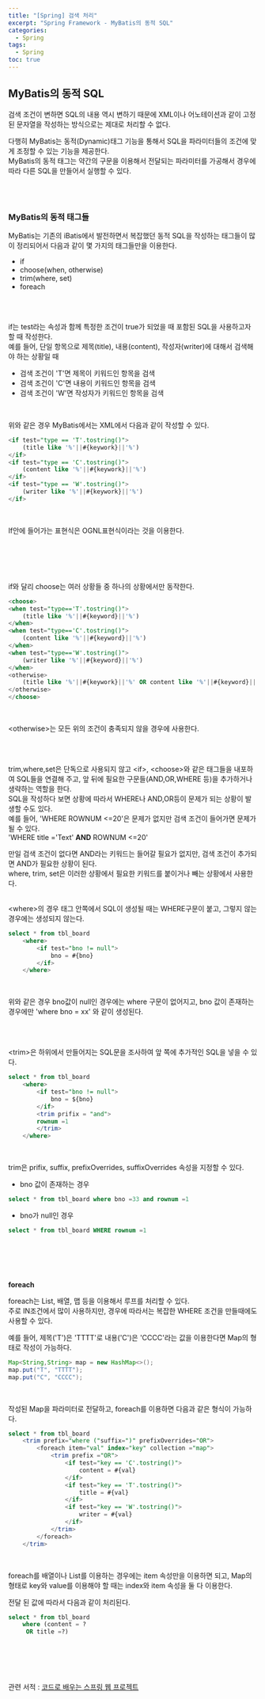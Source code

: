 ```yaml
---
title: "[Spring] 검색 처리"
excerpt: "Spring Framework - MyBatis의 동적 SQL"
categories: 
  - Spring
tags: 
  - Spring
toc: true
---
```



## MyBatis의 동적 SQL

검색 조건이 변하면 SQL의 내용 역시 변하기 때문에 XML이나 어노테이션과 같이 고정된 문자열을 작성하는 방식으로는 제대로 처리할 수 없다.<br>

다행히 MyBatis는 동적(Dynamic)태그 기능을 통해서 SQL을 파라미터들의 조건에 맞게 조정할 수 있는 기능을 제공한다.<br>
MyBatis의 동적 태그는 약간의 구문을 이용해서 전달되는 파라미터를 가공해서 경우에 따라 다른 SQL을 만들어서 실행할 수 있다.<br>

<br><br>

### MyBatis의 동적 태그들

MyBatis는 기존의 iBatis에서 발전하면서 복잡했던 동적 SQL을 작성하는 태그들이 많이 정리되어서 다음과 같이 몇 가지의 태그들만을 이용한다.<br>

- if
- choose(when, otherwise)
- trim(where, set)
- foreach

<br><br>


**<if>**

if는 test라는 속성과 함께 특정한 조건이 true가 되었을 때 포함된 SQL을 사용하고자 할 때 작성한다.<br>
예를 들어, 단일 항목으로 제목(title), 내용(content), 작성자(writer)에 대해서 검색해야 하는 상황일 때<br>

- 검색 조건이 'T'면 제목이 키워드인 항목을 검색
- 검색 조건이 'C'면 내용이 키워드인 항목을 검색
- 검색 조건이 'W'면 작성자가 키워드인 항목을 검색

<br>

위와 같은 경우 MyBatis에서는 XML에서 다음과 같이 작성할 수 있다.<br>

```sql
<if test="type == 'T'.tostring()">
    (title like '%'||#{keywork}||'%')
</if>
<if test="type == 'C'.tostring()">
    (content like '%'||#{keywork}||'%')
</if>
<if test="type == 'W'.tostring()">
    (writer like '%'||#{keywork}||'%')
</if>
```

<br>

If안에 들어가는 표현식은 OGNL표현식이라는 것을 이용한다.<br>

<br>

<br><br>

**<choose>**

if와 달리 choose는 여러 상황들 중 하나의 상황에서만 동작한다.<br>

```sql
<choose>
<when test="type=='T'.tostring()">
    (title like '%'||#{keyword}||'%')
</when>
<when test="type=='C'.tostring()">
    (content like '%'||#{keyword}||'%')
</when>
<when test="type=='W'.tostring()">
    (writer like '%'||#{keyword}||'%')
</when>
<otherwise>
    (title like '%'||#{keywork}||'%' OR content like '%'||#{keyword}||'%')
</otherwise>
</choose>
```

<br>

<otherwise\>는 모든 위의 조건이 충족되지 않을 경우에 사용한다.<br>

<br><br>

**<trim>****<where>****<set>**

trim,where,set은 단독으로 사용되지 않고 <if\>, <choose\>와 같은 태그들을 내포하여 SQL들을 연결해 주고, 앞 뒤에 필요한 구문들(AND,OR,WHERE 등)을 추가하거나 생략하는 역할을 한다.<br>
SQL을 작성하다 보면 상황에 따라서 WHERE나 AND,OR등이 문제가 되는 상황이 발생할 수도 있다.<br>
예를 들어, 'WHERE ROWNUM <=20'은 문제가 없지만 검색 조건이 들어가면 문제가 될 수 있다.<br>
'WHERE title ='Text' **AND** ROWNUM <=20'<br>

만일 검색 조건이 없다면 AND라는 키워드는 들어갈 필요가 없지만, 검색 조건이 추가되면 AND가 필요한 상황이 된다.<br>
where, trim, set은 이러한 상황에서 필요한 키워드를 붙이거나 빼는 상황에서 사용한다.<br>
<br>

<where\>의 경우 태그 안쪽에서 SQL이 생성될 때는 WHERE구문이 붙고, 그렇지 않는 경우에는 생성되지 않는다.<br>

```sql
select * from tbl_board
    <where>
        <if test="bno != null">
            bno = #{bno}
        </if>
    </where>
```
<br>

위와 같은 경우 bno값이 null인 경우에는 where 구문이 없어지고, bno 값이 존재하는 경우에만 'where bno = xx' 와 같이 생성된다.<br>

<br><br>

<trim\>은 하위에서 만들어지는 SQL문을 조사하여 앞 쪽에 추가적인 SQL을 넣을 수 있다.<br>

```sql
select * from tbl_board
    <where>
        <if test="bno != null">
            bno = ${bno}
        </if>
        <trim prifix = "and">
        rownum =1
        </trim>
    </where>   
```
<br>

trim은 prifix, suffix, prefixOverrides, suffixOverrides 속성을 지정할 수 있다.<br>

- bno 값이 존재하는 경우

```sql
select * from tbl_board where bno =33 and rownum =1
```

- bno가 null인 경우

```sql
select * from tbl_board WHERE rownum =1
```

<br>


<br><br>


**foreach**

foreach는 List, 배열, 맵 등을 이용해서 루프를 처리할 수 있다.<br>
주로 IN조건에서 많이 사용하지만, 경우에 따라서는 복잡한 WHERE 조건을 만들때에도 사용할 수 있다.<br>

예를 들어, 제목('T')은 'TTTT'로 내용('C')은 'CCCC'라는 값을 이용한다면 Map의 형태로 작성이 가능하다.<br>

```java
Map<String,String> map = new HashMap<>();
map.put("T", "TTTT");
map.put("C", "CCCC");
```
<br>

작성된 Map을 파라미터로 전달하고, foreach를 이용하면 다음과 같은 형식이 가능하다.<br>

```sql
select * from tbl_board 
    <trim prefix="where ("suffix=")" prefixOverrides="OR">
        <foreach item="val" index="key" collection ="map">
            <trim prefix ="OR">
                <if test="key == 'C'.tostring()">
                    content = #{val}
                </if>
                <if test="key == 'T'.tostring()">
                    title = #{val}
                </if>
                <if test="key == 'W'.tostring()">
                    writer = #{val}
                </if>
            </trim>
        </foreach>
    </trim>
```

<br>

foreach를 배열이나 List를 이용하는 경우에는 item 속성만을 이용하면 되고, Map의 형태로 key와 value를 이용해야 할 때는 index와 item 속성을 둘 다 이용한다.<br>

전달 된 값에 따라서 다음과 같이 처리된다.<br>

```sql
select * from tbl_board
    where (content = ?
     OR title =?)
```
<br>

<br><br>

관련 서적 : [코드로 배우는 스프링 웹 프로젝트](https://cafe.naver.com/gugucoding)
<br><br>
